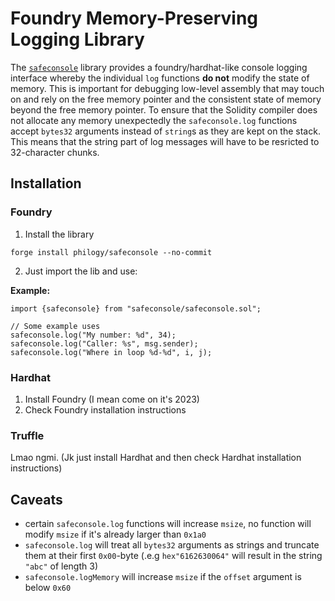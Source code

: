# Foundry Memory-Preserving Logging Library

The [`safeconsole`](src/safeconsole.sol) library provides a foundry/hardhat-like console logging interface whereby
the individual `log` functions **do not** modify the state of memory. This is important for
debugging low-level assembly that may touch on and rely on the free memory pointer and the
consistent state of memory beyond the free memory pointer. To ensure that the Solidity compiler does
not allocate any memory unexpectedly the `safeconsole.log` functions accept `bytes32` arguments instead
of `string`s as they are kept on the stack. This means that the string part of log messages will
have to be resricted to 32-character chunks.


## Installation

### Foundry

1. Install the library

```
forge install philogy/safeconsole --no-commit
```

2. Just import the lib and use:

**Example:**
```solidity
import {safeconsole} from "safeconsole/safeconsole.sol";

// Some example uses
safeconsole.log("My number: %d", 34);
safeconsole.log("Caller: %s", msg.sender);
safeconsole.log("Where in loop %d-%d", i, j);
```

### Hardhat

1. Install Foundry (I mean come on it's 2023)
2. Check Foundry installation instructions

### Truffle

Lmao ngmi. (Jk just install Hardhat and then check Hardhat installation instructions)

## Caveats
- certain `safeconsole.log` functions will increase `msize`, no function will modify `msize` if it's
  already larger than `0x1a0`
- `safeconsole.log` will treat all `bytes32` arguments as strings and truncate them at their first `0x00`-byte (.e.g `hex"6162630064"` will result in the string `"abc"` of length 3)
- `safeconsole.logMemory` will increase `msize` if the `offset` argument is below `0x60`
